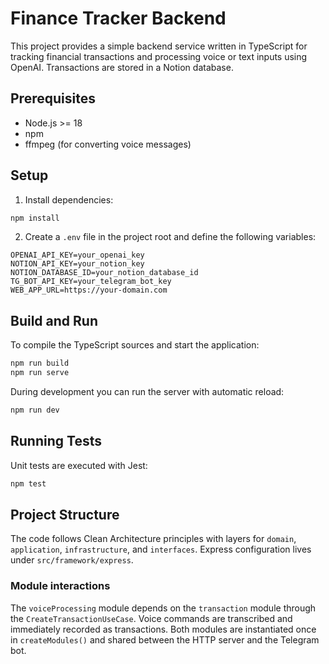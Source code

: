 # Finance Tracker Backend

This project provides a simple backend service written in TypeScript for tracking financial transactions and processing voice or text inputs using OpenAI. Transactions are stored in a Notion database.

## Prerequisites

- Node.js >= 18
- npm
- ffmpeg (for converting voice messages)

## Setup

1. Install dependencies:

```bash
npm install
```

2. Create a `.env` file in the project root and define the following variables:

```
OPENAI_API_KEY=your_openai_key
NOTION_API_KEY=your_notion_key
NOTION_DATABASE_ID=your_notion_database_id
TG_BOT_API_KEY=your_telegram_bot_key
WEB_APP_URL=https://your-domain.com
```

## Build and Run

To compile the TypeScript sources and start the application:

```bash
npm run build
npm run serve
```

During development you can run the server with automatic reload:

```bash
npm run dev
```

## Running Tests

Unit tests are executed with Jest:

```bash
npm test
```

## Project Structure

The code follows Clean Architecture principles with layers for `domain`, `application`, `infrastructure`, and `interfaces`. Express configuration lives under `src/framework/express`.

### Module interactions

The `voiceProcessing` module depends on the `transaction` module through the `CreateTransactionUseCase`. Voice commands are transcribed and immediately recorded as transactions. Both modules are instantiated once in `createModules()` and shared between the HTTP server and the Telegram bot.
